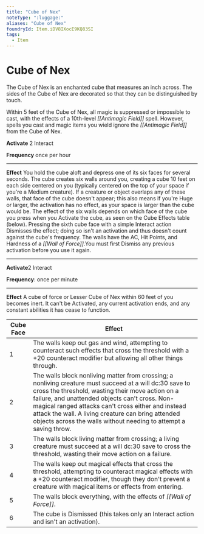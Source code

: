 ```yaml
---
title: "Cube of Nex"
noteType: ":luggage:"
aliases: "Cube of Nex"
foundryId: Item.iDV8IXocE9KQ83SI
tags:
  - Item
---
```


# Cube of Nex

The Cube of Nex is an enchanted cube that measures an inch across. The sides of the Cube of Nex are decorated so that they can be distinguished by touch.

Within 5 feet of the Cube of Nex, all magic is suppressed or impossible to cast, with the effects of a 10th-level _[[Antimagic Field]]_ spell. However, spells you cast and magic items you wield ignore the _[[Antimagic Field]]_ from the Cube of Nex.

**Activate** 2 Interact

**Frequency** once per hour

* * *

**Effect** You hold the cube aloft and depress one of its six faces for several seconds. The cube creates six walls around you, creating a cube 10 feet on each side centered on you (typically centered on the top of your space if you're a Medium creature). If a creature or object overlaps any of these walls, that face of the cube doesn't appear; this also means if you're Huge or larger, the activation has no effect, as your space is larger than the cube would be. The effect of the six walls depends on which face of the cube you press when you Activate the cube, as seen on the Cube Effects table (below). Pressing the sixth cube face with a simple Interact action Dismisses the effect; doing so isn't an activation and thus doesn't count against the cube's frequency. The walls have the AC, Hit Points, and Hardness of a _[[Wall of Force]]_.You must first Dismiss any previous activation before you use it again.

* * *

**Activate**2 Interact

**Frequency**: once per minute

* * *

**Effect** A cube of force or Lesser Cube of Nex within 60 feet of you becomes inert. It can't be Activated, any current activation ends, and any constant abilities it has cease to function.

| Cube Face | Effect |
| --- | --- |
| 1 | The walls keep out gas and wind, attempting to counteract such effects that cross the threshold with a +20 counteract modifier but allowing all other things through. |
| 2 | The walls block nonliving matter from crossing; a nonliving creature must succeed at a will dc:30 save to cross the threshold, wasting their move action on a failure, and unattended objects can't cross. Non-magical ranged attacks can't cross either and instead attack the wall. A living creature can bring attended objects across the walls without needing to attempt a saving throw. |
| 3 | The walls block living matter from crossing; a living creature must succeed at a will dc:30 save to cross the threshold, wasting their move action on a failure. |
| 4 | The walls keep out magical effects that cross the threshold, attempting to counteract magical effects with a +20 counteract modifier, though they don't prevent a creature with magical items or effects from entering. |
| 5 | The walls block everything, with the effects of _[[Wall of Force]]_. |
| 6 | The cube is Dismissed (this takes only an Interact action and isn't an activation). |
